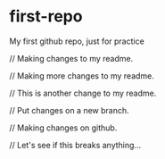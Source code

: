 # first-repo
 My first github repo, just for practice

// Making changes to my readme.

// Making more changes to my readme.

// This is another change to my readme.

// Put changes on a new branch.

// Making changes on github.

// Let's see if this breaks anything...
